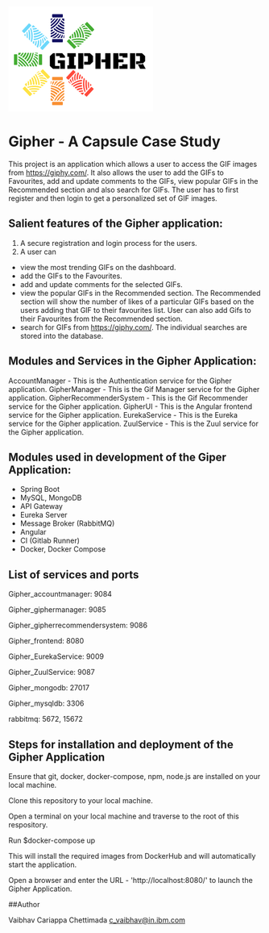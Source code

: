 
![Logo of the project](./GipherUI/src/assets/image/gipher.png)

# Gipher - A Capsule Case Study

This project is an application which allows a user to access the GIF images from https://giphy.com/. It also allows the user to add the GIFs to Favourites, add and update comments to the GIFs, view popular GIFs in the Recommended section and also search for GIFs.
The user has to first register and then login to get a personalized set of GIF images.


## Salient features of the Gipher application:

1. A secure registration and login process for the users.
2. A user can
  - view the most trending GIFs on the dashboard.
  - add the GIFs to the Favourites.
  - add and update comments for the selected GIFs.
  - view the popular GIFs in the Recommended section. The Recommended section will show the number of likes of a particular GIFs based on the users adding that GIF to their favourites list. User can also add Gifs to their Favourites from the Recommended section.
  - search for GIFs from https://giphy.com/. The individual searches are stored into the database.


## Modules and Services in the Gipher Application:

AccountManager - This is the Authentication service for the Gipher application.
GipherManager - This is the Gif Manager service for the Gipher application.
GipherRecommenderSystem - This is the Gif Recommender service for the Gipher application.
GipherUI - This is the Angular frontend service for the Gipher application.
EurekaService - This is the Eureka service for the Gipher application.
ZuulService - This is the Zuul service for the Gipher application.
 

## Modules used in development of the Giper Application:

- Spring Boot
- MySQL, MongoDB
- API Gateway
- Eureka Server
- Message Broker (RabbitMQ)
- Angular
- CI (Gitlab Runner)
- Docker, Docker Compose


## List of services and ports

Gipher_accountmanager: 9084

Gipher_giphermanager: 9085

Gipher_gipherrecommendersystem: 9086

Gipher_frontend: 8080

Gipher_EurekaService: 9009

Gipher_ZuulService: 9087

Gipher_mongodb: 27017

Gipher_mysqldb: 3306

rabbitmq: 5672, 15672


## Steps for installation and deployment of the Gipher Application

Ensure that git, docker, docker-compose, npm, node.js are installed on your local machine.

Clone this repository to your local machine.

Open a terminal on your local machine and traverse to the root of this respository.

Run $docker-compose up

This will install the required images from DockerHub and will automatically start the application.

Open a browser and enter the URL - 'http://localhost:8080/' to launch the Gipher Application.



##Author

Vaibhav Cariappa Chettimada
c_vaibhav@in.ibm.com


